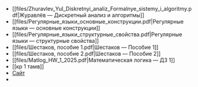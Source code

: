 - [[files/Zhuravlev_YuI_Diskretnyi_analiz_Formalnye_sistemy_i_algoritmy.pdf|Журавлёв — Дискретный анализ и алгоритмы]]
- [[files/Регулярные_языки_основные_конструкции.pdf|Регулярные языки — основные конструкции]]
- [[files/Регулярные_языки_структурные_свойства.pdf|Регулярные языки — структурные свойства]]
- [[files/Шестаков, пособие 1.pdf|Шестаков — Пособие 1]]
- [[files/Шестаков, пособие 2.pdf|Шестаков — Пособие 2]]
- [[files/Matlog_HW_1_2025.pdf|Математическая логика — ДЗ 1]]
- [[кр 1 тамв]]
- [Сайт](https://lms.mipt.ru/course/view.php?id=4834&type=task#section-67)
- 